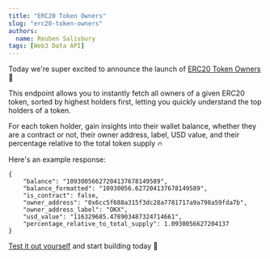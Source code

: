 ```yaml
---
title: "ERC20 Token Owners"
slug: "erc20-token-owners"
authors:
  name: Reuben Salisbury
tags: [Web3 Data API]
---
```


Today we're super excited to announce the launch of [ERC20 Token Owners](/web3-data-api/evm/reference/get-token-holders) 🤩

This endpoint allows you to instantly fetch all owners of a given ERC20 token, sorted by highest holders first, letting you quickly understand the top holders of a token.

For each token holder, gain insights into their wallet balance, whether they are a contract or not, their owner address, label, USD value, and their percentage relative to the total token supply 🔥

Here's an example response:

```
{
    "balance": "10930056627204137678149589",
    "balance_formatted": "10930056.627204137678149589",
    "is_contract": false,
    "owner_address": "0x6cc5f688a315f3dc28a7781717a9a798a59fda7b",
    "owner_address_label": "OKX",
    "usd_value": "116329685.478903487324714661",
    "percentage_relative_to_total_supply": 1.0930056627204137
}
```

[Test it out yourself](/web3-data-api/evm/reference/get-token-holders) and start building today 🚀
